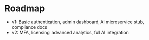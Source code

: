 # Roadmap

- v1: Basic authentication, admin dashboard, AI microservice stub, compliance docs
- v2: MFA, licensing, advanced analytics, full AI integration